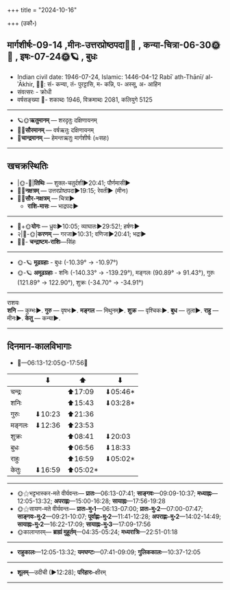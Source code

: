 +++
title = "2024-10-16"

+++
(उकौ॰)
## मार्गशीर्षः-09-14  ,मीनः-उत्तरप्रोष्ठपदा🌛🌌  ,  कन्या-चित्रा-06-30🌞🌌  ,  इषः-07-24🌞🪐  , बुधः
- Indian civil date: 1946-07-24, Islamic: 1446-04-12 Rabīʿ ath-Thānī/ al-ʾĀkhir, 🌌🌞: सं- कन्या, तं- पुरट्टासि, म- कन्नि, प- अस्सू, अ- आहिन
- संवत्सरः - क्रोधी
- वर्षसङ्ख्या 🌛- शकाब्दः 1946, विक्रमाब्दः 2081, कलियुगे 5125
___________________
- 🪐🌞**ऋतुमानम्** — शरदृतुः दक्षिणायनम्
- 🌌🌞**सौरमानम्** — वर्षऋतुः दक्षिणायनम्
- 🌛**चान्द्रमानम्** — हेमन्तऋतुः मार्गशीर्षः (≈सहः)
___________________


## खचक्रस्थितिः
- |🌞-🌛|**तिथिः** — शुक्ल-चतुर्दशी►20:41; पौर्णमासी►  
- 🌌🌛**नक्षत्रम्** — उत्तरप्रोष्ठपदा►19:15; रेवती► (मीनः)  
- 🌌🌞**सौर-नक्षत्रम्** — चित्रा►  
  - **राशि-मासः** — भाद्रपदः► 
___________________
- 🌛+🌞**योगः** — ध्रुवः►10:05; व्याघातः►29:52!; हर्षणः►  
- २|🌛-🌞|**करणम्** — गरजा►10:31; वणिजा►20:41; भद्रा►  
- 🌌🌛- **चन्द्राष्टम-राशिः**—सिंहः  
___________________
- 🌞-🪐 **मूढग्रहाः** - बुधः (-10.39° → -10.97°)
- 🌞-🪐 **अमूढग्रहाः** - शनिः (-140.33° → -139.29°), मङ्गलः (90.89° → 91.43°), गुरुः (121.89° → 122.90°), शुक्रः (-34.70° → -34.91°)
___________________
राशयः  
**शनि** — कुम्भः►. **गुरु** — वृषभः►. **मङ्गल** — मिथुनम्►. **शुक्र** — वृश्चिकः►. **बुध** — तुला►. **राहु** — मीनः►. **केतु** — कन्या►. 
___________________


## दिनमान-कालविभागाः
- 🌅—06:13-12:05🌞-17:56🌇  

|      |⬇     |⬆     |⬇     |
|------|-----|-----|------|
|चन्द्रः|     |⬆17:09 |⬇05:46*|
|शनिः   |     |⬆15:43 |⬇03:28*|
|गुरुः  |⬇10:23 |⬆21:36 |     |
|मङ्गलः |⬇12:36 |⬆23:53 |     |
|शुक्रः |     |⬆08:41 |⬇20:03 |
|बुधः   |     |⬆06:56 |⬇18:33 |
|राहुः  |     |⬆16:59 |⬇05:02*|
|केतुः  |⬇16:59 |⬆05:02*|     |
___________________
- 🌞⚝भट्टभास्कर-मते वीर्यवन्तः— **प्रातः**—06:13-07:41; **साङ्गवः**—09:09-10:37; **मध्याह्नः**—12:05-13:32; **अपराह्णः**—15:00-16:28; **सायाह्नः**—17:56-19:28  
- 🌞⚝सायण-मते वीर्यवन्तः— **प्रातः-मु॰1**—06:13-07:00; **प्रातः-मु॰2**—07:00-07:47; **साङ्गवः-मु॰2**—09:21-10:07; **पूर्वाह्णः-मु॰2**—11:41-12:28; **अपराह्णः-मु॰2**—14:02-14:49; **सायाह्नः-मु॰2**—16:22-17:09; **सायाह्नः-मु॰3**—17:09-17:56  
- 🌞कालान्तरम्— **ब्राह्मं मुहूर्तम्**—04:35-05:24; **मध्यरात्रिः**—22:51-01:18  
___________________
- **राहुकालः**—12:05-13:32; **यमघण्टः**—07:41-09:09; **गुलिककालः**—10:37-12:05  
___________________
- **शूलम्**—उदीची (►12:28); **परिहारः**–क्षीरम्  
___________________
